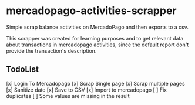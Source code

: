 # mercadopago-activities-scrapper

Simple scrap balance activities on MercadoPago and then exports to a csv.

This scrapper was created for learning purposes and to get relevant data about transactions in mercadopago activities, since the default report don't provide the transaction's description.

## TodoList

[x] Login To Mercadopago
[x] Scrap Single page
[x] Scrap multiple pages
[x] Sanitize date
[x] Save to CSV
[x] Import to mercadopago
[ ] Fix duplicates
[ ] Some values are missing in the result

